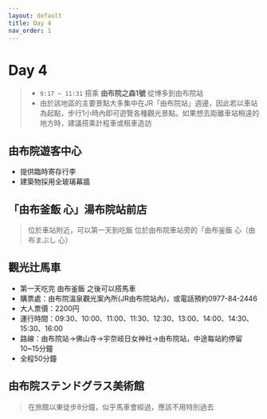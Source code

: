 ```yaml
---
layout: default
title: Day 4
nav_order: 1
---
```


# Day 4
> * `9:17 ~ 11:31` 搭乘 __由布院之森1號__ 從博多到由布院站
> * 由於該地區的主要景點大多集中在JR「由布院站」週邊，因此若以車站為起點，步行1小時內即可遊覽各種觀光景點。如果想去距離車站稍遠的地方時，建議搭乘計程車或租車造訪

## 由布院遊客中心
* 提供臨時寄存行李
* 建築物採用全玻璃幕牆

## 「由布釜飯 心」湯布院站前店
> 位於車站附近，可以第一天到吃飯
位於由布院車站旁的「由布釜飯 心（由布まぶし 心）

## 觀光辻馬車
* 第一天吃完 由布釜飯 之後可以搭馬車
* 購票處：由布院溫泉觀光案內所(JR由布院站內)，或電話預約0977-84-2446
* 大人票價：2200円
* 運行時間：09:30、10:00、11:00、11:30、12:30、13:00、14:00、14:30、15:30、16:00
* 路線：由布院站→佛山寺→宇奈岐日女神社→由布院站，中途每站約停留10~15分鐘
* 全程50分鐘

## 由布院ステンドグラス美術館
> 在旅館以東徒步8分鐘，似乎馬車會經過，應該不用特別過去
